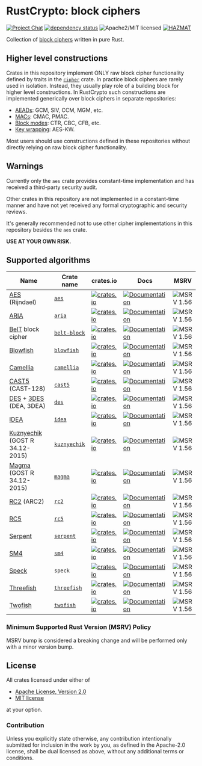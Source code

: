 # RustCrypto: block ciphers

[![Project Chat][chat-image]][chat-link]
[![dependency status][deps-image]][deps-link]
![Apache2/MIT licensed][license-image]
[![HAZMAT][hazmat-image]][hazmat-link]

Collection of [block ciphers] written in pure Rust.

## Higher level constructions

Crates in this repository implement ONLY raw block cipher functionality defined by traits in the [`cipher`] crate.
In practice block ciphers are rarely used in isolation.
Instead, they usually play role of a building block for higher level constructions.
In RustCrypto such constructions are implemented generically over block ciphers in separate repositories:
- [AEADs](https://github.com/RustCrypto/AEADs): GCM, SIV, CCM, MGM, etc.
- [MACs](https://github.com/RustCrypto/MACs): CMAC, PMAC.
- [Block modes](https://github.com/RustCrypto/block-modes): CTR, CBC, CFB, etc.
- [Key wrapping](https://github.com/RustCrypto/key-wraps): AES-KW. 

Most users should use constructions defined in these repositories without directly relying on raw block cipher functionality.

[`cipher`]: https://docs.rs/cipher

## Warnings

Currently only the `aes` crate provides constant-time implementation and has received a third-party security audit.

Other crates in this repository are not implemented in a constant-time manner and have not yet received any formal cryptographic and security reviews.

It's generally recommended not to use other cipher implementations in this repository besides the `aes` crate.

**USE AT YOUR OWN RISK.**

## Supported algorithms

| Name | Crate name | crates.io | Docs | MSRV |
|------|------------|-----------|------|------|
| [AES] (Rijndael) | [`aes`] | [![crates.io](https://img.shields.io/crates/v/aes.svg)](https://crates.io/crates/aes) | [![Documentation](https://docs.rs/aes/badge.svg)](https://docs.rs/aes) | ![MSRV 1.56][msrv-1.56] |
| [ARIA] | [`aria`] | [![crates.io](https://img.shields.io/crates/v/aria.svg)](https://crates.io/crates/aria) | [![Documentation](https://docs.rs/aria/badge.svg)](https://docs.rs/aria) | ![MSRV 1.56][msrv-1.56] |
| [BelT] block cipher | [`belt-block`] | [![crates.io](https://img.shields.io/crates/v/belt-block.svg)](https://crates.io/crates/belt-block) | [![Documentation](https://docs.rs/belt-block/badge.svg)](https://docs.rs/belt-block) | ![MSRV 1.56][msrv-1.56] |
| [Blowfish] | [`blowfish`] | [![crates.io](https://img.shields.io/crates/v/blowfish.svg)](https://crates.io/crates/blowfish) | [![Documentation](https://docs.rs/blowfish/badge.svg)](https://docs.rs/blowfish) | ![MSRV 1.56][msrv-1.56] |
| [Camellia] | [`camellia`] | [![crates.io](https://img.shields.io/crates/v/camellia.svg)](https://crates.io/crates/camellia) | [![Documentation](https://docs.rs/camellia/badge.svg)](https://docs.rs/camellia) | ![MSRV 1.56][msrv-1.56] |
| [CAST5] (CAST-128) | [`cast5`] | [![crates.io](https://img.shields.io/crates/v/cast5.svg)](https://crates.io/crates/cast5) | [![Documentation](https://docs.rs/cast5/badge.svg)](https://docs.rs/cast5) | ![MSRV 1.56][msrv-1.56] |
| [DES] + [3DES] (DEA, 3DEA) | [`des`] | [![crates.io](https://img.shields.io/crates/v/des.svg)](https://crates.io/crates/des) | [![Documentation](https://docs.rs/des/badge.svg)](https://docs.rs/des) | ![MSRV 1.56][msrv-1.56] |
| [IDEA] | [`idea`] | [![crates.io](https://img.shields.io/crates/v/idea.svg)](https://crates.io/crates/idea) | [![Documentation](https://docs.rs/idea/badge.svg)](https://docs.rs/idea) | ![MSRV 1.56][msrv-1.56] |
| [Kuznyechik] (GOST R 34.12-2015)  | [`kuznyechik`] | [![crates.io](https://img.shields.io/crates/v/kuznyechik.svg)](https://crates.io/crates/kuznyechik) | [![Documentation](https://docs.rs/kuznyechik/badge.svg)](https://docs.rs/kuznyechik) | ![MSRV 1.56][msrv-1.56] |
| [Magma] (GOST R 34.12-2015) | [`magma`] | [![crates.io](https://img.shields.io/crates/v/magma.svg)](https://crates.io/crates/magma) | [![Documentation](https://docs.rs/magma/badge.svg)](https://docs.rs/magma) | ![MSRV 1.56][msrv-1.56] |
| [RC2] (ARC2) | [`rc2`] | [![crates.io](https://img.shields.io/crates/v/rc2.svg)](https://crates.io/crates/rc2) | [![Documentation](https://docs.rs/rc2/badge.svg)](https://docs.rs/rc2) | ![MSRV 1.56][msrv-1.56] |
| [RC5] | [`rc5`] | [![crates.io](https://img.shields.io/crates/v/rc5.svg)](https://crates.io/crates/rc5) | [![Documentation](https://docs.rs/rc5/badge.svg)](https://docs.rs/rc5) | ![MSRV 1.56][msrv-1.56] |
| [Serpent] | [`serpent`] | [![crates.io](https://img.shields.io/crates/v/serpent.svg)](https://crates.io/crates/serpent) | [![Documentation](https://docs.rs/serpent/badge.svg)](https://docs.rs/serpent) | ![MSRV 1.56][msrv-1.56] |
| [SM4] | [`sm4`] | [![crates.io](https://img.shields.io/crates/v/sm4.svg)](https://crates.io/crates/sm4) | [![Documentation](https://docs.rs/sm4/badge.svg)](https://docs.rs/sm4) | ![MSRV 1.56][msrv-1.56] |
| [Speck] | `speck` | [![crates.io](https://img.shields.io/crates/v/speck.svg)](https://crates.io/crates/speck) | [![Documentation](https://docs.rs/speck/badge.svg)](https://docs.rs/speck) | ![MSRV 1.56][msrv-1.56] |
| [Threefish] | [`threefish`] | [![crates.io](https://img.shields.io/crates/v/threefish.svg)](https://crates.io/crates/threefish) | [![Documentation](https://docs.rs/threefish/badge.svg)](https://docs.rs/threefish) | ![MSRV 1.56][msrv-1.56] |
| [Twofish] | [`twofish`] | [![crates.io](https://img.shields.io/crates/v/twofish.svg)](https://crates.io/crates/twofish) | [![Documentation](https://docs.rs/twofish/badge.svg)](https://docs.rs/twofish) | ![MSRV 1.56][msrv-1.56] |

### Minimum Supported Rust Version (MSRV) Policy

MSRV bump is considered a breaking change and will be performed only with a minor version bump.

## License

All crates licensed under either of

 * [Apache License, Version 2.0](http://www.apache.org/licenses/LICENSE-2.0)
 * [MIT license](http://opensource.org/licenses/MIT)

at your option.

### Contribution

Unless you explicitly state otherwise, any contribution intentionally submitted
for inclusion in the work by you, as defined in the Apache-2.0 license, shall be
dual licensed as above, without any additional terms or conditions.

[//]: # (badges)

[chat-image]: https://img.shields.io/badge/zulip-join_chat-blue.svg
[chat-link]: https://rustcrypto.zulipchat.com/#narrow/stream/260039-block-ciphers
[deps-image]: https://deps.rs/repo/github/RustCrypto/block-ciphers/status.svg
[deps-link]: https://deps.rs/repo/github/RustCrypto/block-ciphers
[license-image]: https://img.shields.io/badge/license-Apache2.0/MIT-blue.svg
[hazmat-image]: https://img.shields.io/badge/crypto-hazmat%E2%9A%A0-red.svg
[hazmat-link]: https://github.com/RustCrypto/meta/blob/master/HAZMAT.md
[msrv-1.56]: https://img.shields.io/badge/rustc-1.56.0+-blue.svg

[//]: # (crates)

[`aes`]: ./aes
[`aria`]: ./aria
[`belt-block`]: ./belt-block
[`blowfish`]: ./blowfish
[`camellia`]: ./camellia
[`cast5`]: ./cast5
[`des`]: ./des
[`idea`]: ./idea
[`kuznyechik`]: ./kuznyechik
[`magma`]: ./magma
[`rc2`]: ./rc2
[`rc5`]: ./rc5
[`serpent`]: ./serpent
[`sm4`]: ./sm4
[`threefish`]: ./threefish
[`twofish`]: ./twofish

[//]: # (links)

[block ciphers]: https://en.wikipedia.org/wiki/Block_cipher

[//]: # (algorithms)

[AES]: https://en.wikipedia.org/wiki/Advanced_Encryption_Standard
[ARIA]: https://en.wikipedia.org/wiki/ARIA_(cipher)
[BelT]: https://ru.wikipedia.org/wiki/BelT
[Blowfish]: https://en.wikipedia.org/wiki/Blowfish_(cipher)
[Camellia]: https://en.wikipedia.org/wiki/Camellia_(cipher)
[CAST5]: https://en.wikipedia.org/wiki/CAST-128
[DES]: https://en.wikipedia.org/wiki/Data_Encryption_Standard
[3DES]: https://en.wikipedia.org/wiki/Triple_DES
[IDEA]: https://simple.wikipedia.org/wiki/International_Data_Encryption_Algorithm
[Kuznyechik]: https://en.wikipedia.org/wiki/Kuznyechik
[Magma]: https://en.wikipedia.org/wiki/GOST_(block_cipher)
[RC2]: https://en.wikipedia.org/wiki/RC2
[RC5]: https://en.wikipedia.org/wiki/RC5
[Serpent]: https://en.wikipedia.org/wiki/Serpent_(cipher)
[SM4]: https://en.wikipedia.org/wiki/SM4_(cipher)
[Speck]: https://en.wikipedia.org/wiki/Speck_(cipher)
[Threefish]: https://en.wikipedia.org/wiki/Threefish
[Twofish]: https://en.wikipedia.org/wiki/Twofish
